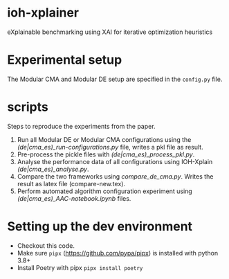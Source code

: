 # ioh-xplainer
eXplainable benchmarking using XAI for iterative optimization heuristics

# Experimental setup

The Modular CMA and Modular DE setup are specified in the `config.py` file.

# scripts

Steps to reproduce the experiments from the paper.

1. Run all Modular DE or Modular CMA configurations using the *(de|cma_es)_run-configurations.py* file, writes a pkl file as result.
2. Pre-process the pickle files with *(de|cma_es)_process_pkl.py*.
3. Analyse the performance data of all configurations using IOH-Xplain *(de|cma_es)_analyse.py*.
4. Compare the two frameworks using *compare_de_cma.py*. Writes the result as latex file (compare-new.tex).
5. Perform automated algorithm configuration experiment using *(de|cma_es)_AAC-notebook.ipynb* files.


# Setting up the dev environment

- Checkout this code.
- Make sure `pipx` (https://github.com/pypa/pipx) is installed with python 3.8+
- Install Poetry with pipx `pipx install poetry`